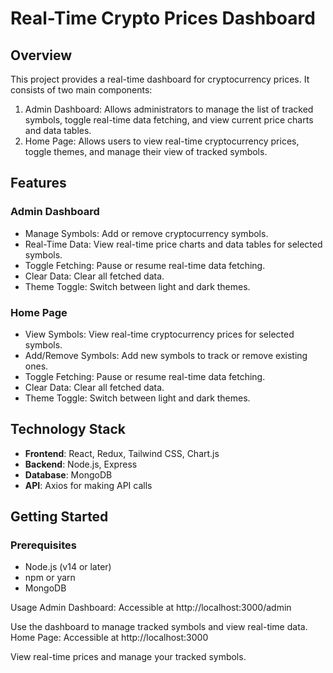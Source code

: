# Real-Time Crypto Prices Dashboard

## Overview

This project provides a real-time dashboard for cryptocurrency prices. It consists of two main components:

1. Admin Dashboard: Allows administrators to manage the list of tracked symbols, toggle real-time data fetching, and view current price charts and data tables.
2. Home Page: Allows users to view real-time cryptocurrency prices, toggle themes, and manage their view of tracked symbols.

## Features

### Admin Dashboard
- Manage Symbols: Add or remove cryptocurrency symbols.
- Real-Time Data: View real-time price charts and data tables for selected symbols.
- Toggle Fetching: Pause or resume real-time data fetching.
- Clear Data: Clear all fetched data.
- Theme Toggle: Switch between light and dark themes.

### Home Page
- View Symbols: View real-time cryptocurrency prices for selected symbols.
- Add/Remove Symbols: Add new symbols to track or remove existing ones.
- Toggle Fetching: Pause or resume real-time data fetching.
- Clear Data: Clear all fetched data.
- Theme Toggle: Switch between light and dark themes.

## Technology Stack
- **Frontend**: React, Redux, Tailwind CSS, Chart.js
- **Backend**: Node.js, Express
- **Database**: MongoDB
- **API**: Axios for making API calls

## Getting Started

### Prerequisites
- Node.js (v14 or later)
- npm or yarn
- MongoDB

Usage
Admin Dashboard: Accessible at http://localhost:3000/admin

Use the dashboard to manage tracked symbols and view real-time data.
Home Page: Accessible at http://localhost:3000

View real-time prices and manage your tracked symbols.
